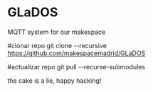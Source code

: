 # GLaDOS
MQTT system for our makespace

#clonar repo
git clone --recursive https://github.com/makespacemadrid/GLaDOS

#actualizar repo
git pull --recurse-submodules


the cake is a lie, happy hacking!

